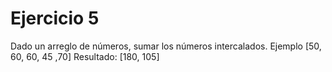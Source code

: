 # Ejercicio 5

Dado un arreglo de números, sumar los números intercalados.
Ejemplo [50, 60, 60, 45 ,70]
Resultado: [180, 105]
